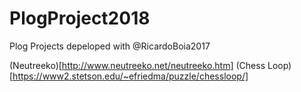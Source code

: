 # PlogProject2018
Plog Projects depeloped with @RicardoBoia2017

(Neutreeko)[http://www.neutreeko.net/neutreeko.htm]
(Chess Loop)[https://www2.stetson.edu/~efriedma/puzzle/chessloop/]
